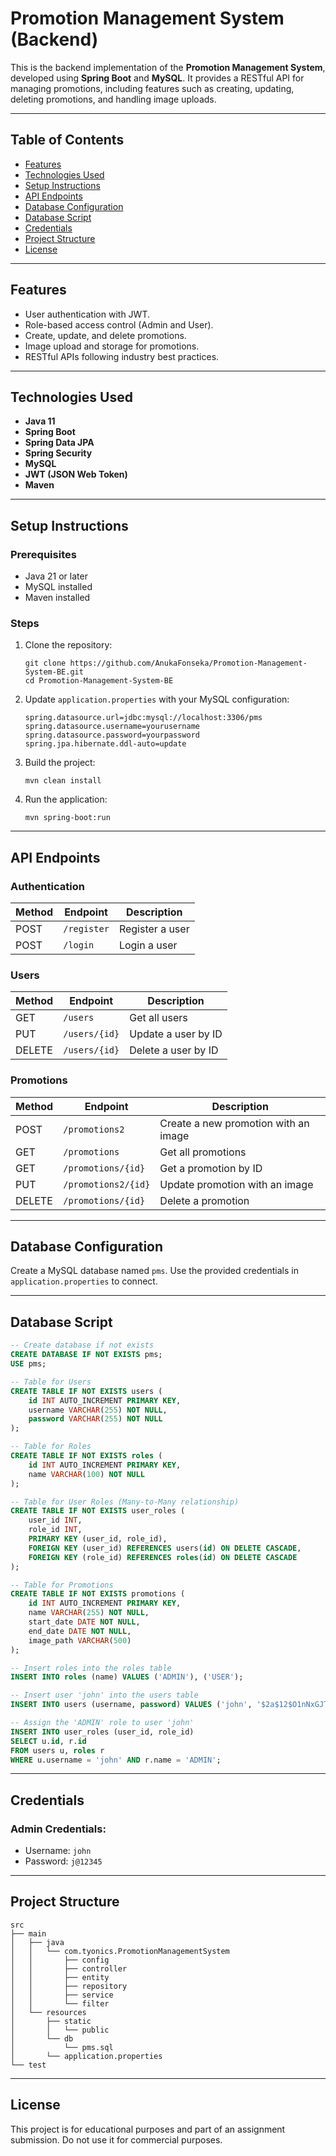 # Promotion Management System (Backend)

This is the backend implementation of the **Promotion Management System**, developed using **Spring Boot** and **MySQL**. It provides a RESTful API for managing promotions, including features such as creating, updating, deleting promotions, and handling image uploads.

---

## Table of Contents
- [Features](#features)
- [Technologies Used](#technologies-used)
- [Setup Instructions](#setup-instructions)
- [API Endpoints](#api-endpoints)
- [Database Configuration](#database-configuration)
- [Database Script](#database-script)
- [Credentials](#credentials)
- [Project Structure](#project-structure)
- [License](#license)

---

## Features
- User authentication with JWT.
- Role-based access control (Admin and User).
- Create, update, and delete promotions.
- Image upload and storage for promotions.
- RESTful APIs following industry best practices.

---

## Technologies Used
- **Java 11**
- **Spring Boot**
- **Spring Data JPA**
- **Spring Security**
- **MySQL**
- **JWT (JSON Web Token)**
- **Maven**

---

## Setup Instructions

### Prerequisites
- Java 21 or later
- MySQL installed
- Maven installed

### Steps
1. Clone the repository:
   ```
   git clone https://github.com/AnukaFonseka/Promotion-Management-System-BE.git
   cd Promotion-Management-System-BE
   ```
2. Update `application.properties` with your MySQL configuration:
   ```properties
   spring.datasource.url=jdbc:mysql://localhost:3306/pms
   spring.datasource.username=yourusername
   spring.datasource.password=yourpassword
   spring.jpa.hibernate.ddl-auto=update
   ```
3. Build the project:
   ```
   mvn clean install
   ```
4. Run the application:
   ```
   mvn spring-boot:run
   ```

---

## API Endpoints

### Authentication
| Method | Endpoint   | Description      |
|--------|------------|-----------------|
| POST   | `/register`| Register a user |
| POST   | `/login`   | Login a user    |

### Users
| Method | Endpoint     | Description           |
|--------|--------------|-----------------------|
| GET    | `/users`     | Get all users         |
| PUT    | `/users/{id}`| Update a user by ID   |
| DELETE | `/users/{id}`| Delete a user by ID   |

### Promotions
| Method | Endpoint                | Description                         |
|--------|-------------------------|-------------------------------------|
| POST   | `/promotions2`          | Create a new promotion with an image|
| GET    | `/promotions`           | Get all promotions                  |
| GET    | `/promotions/{id}`      | Get a promotion by ID               |
| PUT    | `/promotions2/{id}`     | Update promotion with an image      |
| DELETE | `/promotions/{id}`      | Delete a promotion                  |

---

## Database Configuration
Create a MySQL database named `pms`. Use the provided credentials in `application.properties` to connect.

---

## Database Script
```sql
-- Create database if not exists
CREATE DATABASE IF NOT EXISTS pms;
USE pms;

-- Table for Users
CREATE TABLE IF NOT EXISTS users (
    id INT AUTO_INCREMENT PRIMARY KEY,
    username VARCHAR(255) NOT NULL,
    password VARCHAR(255) NOT NULL
);

-- Table for Roles
CREATE TABLE IF NOT EXISTS roles (
    id INT AUTO_INCREMENT PRIMARY KEY,
    name VARCHAR(100) NOT NULL
);

-- Table for User Roles (Many-to-Many relationship)
CREATE TABLE IF NOT EXISTS user_roles (
    user_id INT,
    role_id INT,
    PRIMARY KEY (user_id, role_id),
    FOREIGN KEY (user_id) REFERENCES users(id) ON DELETE CASCADE,
    FOREIGN KEY (role_id) REFERENCES roles(id) ON DELETE CASCADE
);

-- Table for Promotions
CREATE TABLE IF NOT EXISTS promotions (
    id INT AUTO_INCREMENT PRIMARY KEY,
    name VARCHAR(255) NOT NULL,
    start_date DATE NOT NULL,
    end_date DATE NOT NULL,
    image_path VARCHAR(500)
);

-- Insert roles into the roles table
INSERT INTO roles (name) VALUES ('ADMIN'), ('USER');

-- Insert user 'john' into the users table
INSERT INTO users (username, password) VALUES ('john', '$2a$12$O1nNxGJT0Gq8i1hVBkcpjuMkbQqyqgsa.e.9KMMSG6P8a8qWJ5H8a');

-- Assign the 'ADMIN' role to user 'john'
INSERT INTO user_roles (user_id, role_id) 
SELECT u.id, r.id 
FROM users u, roles r 
WHERE u.username = 'john' AND r.name = 'ADMIN';
```

---

## Credentials

### Admin Credentials:
- Username: `john`
- Password: `j@12345`


---

## Project Structure
```
src
├── main
│   ├── java
│   │   └── com.tyonics.PromotionManagementSystem
│   │       ├── config
│   │       ├── controller
│   │       ├── entity
│   │       ├── repository
│   │       ├── service
│   │       └── filter
│   └── resources
│       ├── static
│       │   └── public
│       └── db
│           └── pms.sql
│       └── application.properties
└── test
```

---

## License
This project is for educational purposes and part of an assignment submission. Do not use it for commercial purposes.